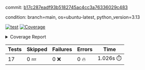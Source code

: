 commit: [b17c287eadf93b5182745ac4cc3a76336029c483](https://github.com/rcmdnk/conf-finder/tree/b17c287eadf93b5182745ac4cc3a76336029c483)

condition: branch=main, os=ubuntu-latest, python_version=3.13

[![test](https://github.com/rcmdnk/conf-finder/actions/workflows/test.yml/badge.svg)](https://github.com/rcmdnk/conf-finder/actions/runs/16905058802)
<a href="https://github.com/rcmdnk/conf-finder/blob/b17c287eadf93b5182745ac4cc3a76336029c483/README.md"><img alt="Coverage" src="https://img.shields.io/badge/Coverage-83%25-green.svg" /></a><details><summary>Coverage Report </summary><table><tr><th>File</th><th>Stmts</th><th>Miss</th><th>Cover</th><th>Missing</th></tr><tbody><tr><td colspan="5"><b>src/conf_finder</b></td></tr><tr><td>&nbsp; &nbsp;<a href="https://github.com/rcmdnk/conf-finder/blob/b17c287eadf93b5182745ac4cc3a76336029c483/src/conf_finder/__init__.py">\_\_init\_\_.py</a></td><td>8</td><td>2</td><td>75%</td><td><a href="https://github.com/rcmdnk/conf-finder/blob/b17c287eadf93b5182745ac4cc3a76336029c483/src/conf_finder/__init__.py#L11-L12">11&ndash;12</a></td></tr><tr><td>&nbsp; &nbsp;<a href="https://github.com/rcmdnk/conf-finder/blob/b17c287eadf93b5182745ac4cc3a76336029c483/src/conf_finder/conf_finder.py">conf_finder.py</a></td><td>167</td><td>28</td><td>83%</td><td><a href="https://github.com/rcmdnk/conf-finder/blob/b17c287eadf93b5182745ac4cc3a76336029c483/src/conf_finder/conf_finder.py#L62-L63">62&ndash;63</a>, <a href="https://github.com/rcmdnk/conf-finder/blob/b17c287eadf93b5182745ac4cc3a76336029c483/src/conf_finder/conf_finder.py#L86-L90">86&ndash;90</a>, <a href="https://github.com/rcmdnk/conf-finder/blob/b17c287eadf93b5182745ac4cc3a76336029c483/src/conf_finder/conf_finder.py#L99-L100">99&ndash;100</a>, <a href="https://github.com/rcmdnk/conf-finder/blob/b17c287eadf93b5182745ac4cc3a76336029c483/src/conf_finder/conf_finder.py#L105-L106">105&ndash;106</a>, <a href="https://github.com/rcmdnk/conf-finder/blob/b17c287eadf93b5182745ac4cc3a76336029c483/src/conf_finder/conf_finder.py#L150">150</a>, <a href="https://github.com/rcmdnk/conf-finder/blob/b17c287eadf93b5182745ac4cc3a76336029c483/src/conf_finder/conf_finder.py#L169-L174">169&ndash;174</a>, <a href="https://github.com/rcmdnk/conf-finder/blob/b17c287eadf93b5182745ac4cc3a76336029c483/src/conf_finder/conf_finder.py#L195">195</a>, <a href="https://github.com/rcmdnk/conf-finder/blob/b17c287eadf93b5182745ac4cc3a76336029c483/src/conf_finder/conf_finder.py#L200">200</a>, <a href="https://github.com/rcmdnk/conf-finder/blob/b17c287eadf93b5182745ac4cc3a76336029c483/src/conf_finder/conf_finder.py#L228">228</a>, <a href="https://github.com/rcmdnk/conf-finder/blob/b17c287eadf93b5182745ac4cc3a76336029c483/src/conf_finder/conf_finder.py#L246">246</a>, <a href="https://github.com/rcmdnk/conf-finder/blob/b17c287eadf93b5182745ac4cc3a76336029c483/src/conf_finder/conf_finder.py#L289-L290">289&ndash;290</a>, <a href="https://github.com/rcmdnk/conf-finder/blob/b17c287eadf93b5182745ac4cc3a76336029c483/src/conf_finder/conf_finder.py#L320-L321">320&ndash;321</a>, <a href="https://github.com/rcmdnk/conf-finder/blob/b17c287eadf93b5182745ac4cc3a76336029c483/src/conf_finder/conf_finder.py#L325">325</a>, <a href="https://github.com/rcmdnk/conf-finder/blob/b17c287eadf93b5182745ac4cc3a76336029c483/src/conf_finder/conf_finder.py#L333">333</a></td></tr><tr><td><b>TOTAL</b></td><td><b>177</b></td><td><b>30</b></td><td><b>83%</b></td><td>&nbsp;</td></tr></tbody></table></details>

| Tests | Skipped | Failures | Errors | Time |
| ----- | ------- | -------- | -------- | ------------------ |
| 17 | 0 :zzz: | 0 :x: | 0 :fire: | 1.026s :stopwatch: |

